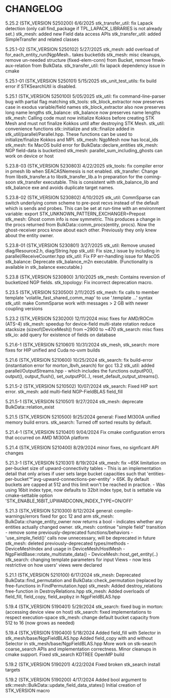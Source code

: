 # CHANGELOG

5.25.2 (STK_VERSION 5250200) 6/6/2025
  stk_transfer_util: fix Lapack detection (only call find_package
                     if TPL_LAPACK_LIBRARIES is not already set.)
  stk_mesh: added new Field data access APIs
  stk_transfer_util: added SimpleTransfer and related classes

5.25.1-02 (STK_VERSION 5250102) 5/27/2025
  stk_mesh: add overload of for_each_entity_run(NgpMesh.. takes bucketIds
  stk_mesh: misc cleanups, remove un-needed structure (fixed-elem-conn)
            from Bucket, remove fmwk-aux-relation from BulkData.
  stk_transfer_util: fix lapack dependency issue in cmake

5.25.1-01 (STK_VERSION 5250101) 5/15/2025
  stk_unit_test_utils: fix build error if STKSearchUtil is disabled.

5.25.1 (STK_VERSION 5250100) 5/05/2025
  stk_util: fix command-line-parser bug with partial flag matching
  stk_tools: stk_block_extractor now preserves case in exodus variable/field names
             stk_block_extractor also now preserves long name lengths
  stk_balance: stk_balance now preserves name lengths
  stk_mesh: Calling code must now initialize Kokkos before creating STK Mesh
            and must not finalize Kokkos until after destroying STK Mesh.
  stk_util: convenience functions stk::initialize and stk::finalize added
            in stk_util/parallel/Parallel.hpp. These functions can be used to
            initialize/finalize Kokkos and MPI.
  stk_mesh: NgpMesh now has local_ids
  stk_mesh: fix MacOS build error for BulkData::declare_entities
  stk_mesh: NGP field-data is bucketized
  stk_mesh: parallel_sum_including_ghosts can work on device or host

5.23.8-03 (STK_VERSION 5230803) 4/22/2025
  stk_tools: fix compiler error in pmesh lib when SEACASNemesis
             is not enabled.
  stk_transfer: Change from libstk_transfer.a to libstk_transfer_lib.a
                In preparation for the coming-soon stk_transfer executable.
                This is consistent with stk_balance_lib and stk_balance exe
                and avoids duplicate target names.

5.23.8-02 (STK_VERSION 5230802) 4/10/2025
  stk_util: CommSparse can switch underlying comm scheme to pre-post recvs
            instead of the default which is sends and probes. This can be
            set at run-time with an environment variable:
                export STK_UNKNOWN_PATTERN_EXCHANGER=Prepost
  stk_mesh: Ghost comm info is now symmetric. This produces a change in
            the procs returned from BulkData::comm_procs(entity, procs). Now
            the ghost-receiver procs know about each other. Previously they
            only knew about the entity owner.

5.23.8-01 (STK_VERSION 5230801) 3/27/2025
  stk_util: Remove unused diag/Resource2.h, diag/String.hpp
  stk_util: Fix size_t issue by including <cstddef> in parallel/ReceiveCounter.hpp
  stk_util: Fix FP err-handling issue for MacOS
  stk_balance: Deprecate stk_balance_m2n executable. (Functionality is available
               in stk_balance executable.)

5.23.8 (STK_VERSION 5230800) 3/10/2025
  stk_mesh: Contains reversion of bucketized NGP fields.
  stk_topology: Fix incorrect deprecation macro.

5.23.5 (STK_VERSION 5230500) 2/11/2025
  stk_mesh: fix calls to member template 'volatile_fast_shared_comm_map' to use '.template ...' syntax
  stk_util: make CommSparse work with messages > 2 GB with newer coupling versions

5.23.2 (STK_VERSION 5230200) 12/11/2024
  misc fixes for AMD/ROCm (ATS-4)
  stk_mesh: speedup for device-field multi-state rotation
            reduce stacksize (sizeof(DeviceMesh)) from ~2900 to ~470
  stk_search: misc fixes
  stk_io: add query for existence of fields on database

5.21.6-1 (STK_VERSION 5210601) 10/31/2024
  stk_mesh, stk_search: more fixes for HIP unified and Cuda no-uvm builds

5.21.6 (STK_VERSION 5210600) 10/25/2024
  stk_search: fix build-error (instantiation error for morton_lbvh_search) for gcc 13.2
  stk_util: added parallel/OutputStreams.hpp
    - which includes the functions outputP0(), output(), output_flush(), set_outputP0(..), reset_default_output_streams().

5.21.5-2 (STK_VERSION 5210502) 10/07/2024
  stk_search: Fixed HIP sort error.
  stk_mesh: add multi-field NGP-FieldBLAS field_fill

5.21.5-1 (STK_VERSION 5210501) 9/27/2024
  stk_mesh: deprecate BulkData::relation_exist

5.21.5 (STK_VERSION 5210500) 9/25/2024
   general: Fixed MI300A unified memory build errors.
   stk_search: Turned off sorted results by default.

5.21.4-1 (STK_VERSION 5210401) 9/04/2024
   Fix cmake configuration errors that occurred on AMD MI300A platform

5.21.4 (STK_VERSION 5210400) 8/29/2024
   minor fixes, no signficant API changes

5.21.3-1 (STK_VERSION 5210301) 8/19/2024
   stk_mesh: fix ~65K limitation on per-bucket size of upward-connectivity tables
    - This is an implementation detail that only arises if user sets large bucket
      capacities such that 'entities-per-bucket'*'avg-upward-connections-per-entity' > 65K.
      By default buckets are capped at 512 and this limit won't be reached in practice.
      - Was using 16bit index type, now defaults to 32bit index type, but is settable
        via cmake-settable option 'STK_ENABLE_16BIT_UPWARDCONN_INDEX_TYPE=ON/OFF'

5.21.3 (STK_VERSION 5210300) 8/12/2024
   general: compile-warnings/errors fixed for gcc 12 and arm
   stk_mesh: BulkData::change_entity_owner now returns a bool
    - indicates whether any entities actually changed owner.
   stk_mesh: continue "simple field" transition
    - remove some previously-deprecated functions/behaviors
    - 'use_simple_field()' calls now unnecessary, will be deprecated in future
   stk_mesh: deleted previously-deprecated types/methods
    - DeviceMeshIndex and usage in DeviceMesh/HostMesh
    - NgpFieldBase::rotate_multistate_data()
    - DeviceMesh::host_get_entity(..)
   stk_search: changing template parameters for input Views
    - now less restrictive on how users' views were declared

5.21.1 (STK_VERSION 5210100) 6/17/2024
   stk_mesh: Deprecated BulkData::find_permutation and BulkData::check_permutation
             (replaced by free-functions in FindPermutation.hpp)
   stk_mesh: Added destroy_relations free-function in DestroyRelations.hpp
   stk_mesh: Added overloads of field_fill, field_copy, field_axpbyz in NgpFieldBLAS.hpp

5.19.4 (STK_VERSION 5190401) 5/29/2024
   stk_search: fixed bug in morton: (accessing device view on host)
   stk_search: fixed implementations to respect execution-space
   stk_mesh: change default bucket capacity from 512 to 16 (now grows as needed)

5.19.4 (STK_VERSION 5190400) 5/18/2024
   Added field_fill with Selector in stk_mesh/base/NgpFieldBLAS.hpp
   Added field_copy with and without Selector in stk_mesh/base/NgpFieldBLAS.hpp
   More work on stk-search coarse_search APIs and implementation correctness.
   Minor cleanups in cmake support.
   Fixed stk_search KDTREE OpenMP build

5.19.2 (STK_VERSION 5190201) 4/22/2024
   Fixed broken stk_search install targets

5.19.2 (STK_VERSION 5190200) 4/17/2024
   Added bool argument to stk::mesh::BulkData::update_field_data_states()
   Initial creation of STK_VERSION macro

